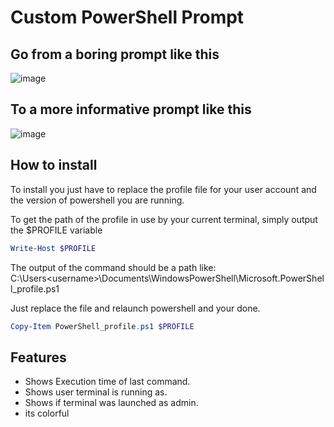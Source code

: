 # Custom PowerShell Prompt

## Go from a boring prompt like this
![image](https://user-images.githubusercontent.com/58199755/178761559-ea4fea3f-8066-4fec-9982-e51406504741.png)

## To a more informative prompt like this
![image](https://user-images.githubusercontent.com/58199755/178761427-ab10b3d6-797b-4655-9664-db92bb02a4e2.png)

## How to install
To install you just have to replace the profile file for your user account and the version of powershell you are running.

To get the path of the profile in use by your current terminal, simply output the $PROFILE variable

```powershell
Write-Host $PROFILE
```

The output of the command should be a path like:
C:\Users\<username>\Documents\WindowsPowerShell\Microsoft.PowerShell_profile.ps1

Just replace the file and relaunch powershell and your done.

```powershell
Copy-Item PowerShell_profile.ps1 $PROFILE
```


## Features
- Shows Execution time of last command.
- Shows user terminal is running as.
- Shows if terminal was launched as admin.
- its colorful
